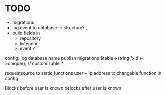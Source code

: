 # TODO
- migrations
- log event to database -> structure? , 
- build fields in
  - repository
  - listenenr
  - event ?


config: log database name
publish migrations
$table->string('xid')->unique(); // customizable ?

requestsource to static functions
user + ip address to changable function in config


Blocks before user is known
belocks after user is known

